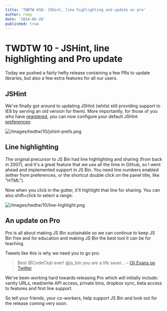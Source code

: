 ```yaml
---
title: 'TWDTW #10: JSHint, line highlighting and update on pro'
author: remy
date: '2014-06-20'
published: true
---
```

# TWDTW 10 - JSHint, line highlighting and Pro update

Today we pushed a fairly hefty release containing a few PRs to update libraries, but also a few extra features for all our users.

## JSHint

We've finally got around to updating JSHint (whilst still providing support to IE8 by serving an old version for them). More importantly, for those of you who have [registered](http://jsbin.com/register), you can now configure your default JSHint [preferences](http://jsbin.com/account/preferences):

![/images/twdtw/10/jshint-prefs.png](/images/twdtw/10/jshint-prefs.png)

## Line highlighting

The original precursor to JS Bin had line highlighting and sharing (from back in 2007), and it's a great feature that we use all the time in Github, so I went ahead and implemented support in JS Bin. You need line numbers enabled (either from preferences, or the shortcut double click on the panel title, like "HTML").

Now when you click in the gutter, it'll highlight that line for sharing. You can also shift+click to select a range:

![/images/twdtw/10/line-highlight.png](/images/twdtw/10/line-highlight.png)

## An update on Pro

Pro is all about making JS Bin sustainable so we can continue to keep JS Bin free and for education and making JS Bin the best tool it can be for teaching.

Tweets like this is why we need you to go pro:

> Best @CodeClub ever! @js_bin you are a life saver... – [Oli Evans on Twitter](https://twitter.com/olizilla/status/480011434513162240)

We've been working hard towards releasing Pro which will initially include: vanity URLs, read/write API access, private bins, dropbox sync, beta access to features and first line support.

So tell your friends, your co-workers, help support JS Bin and look out for the release coming very soon.